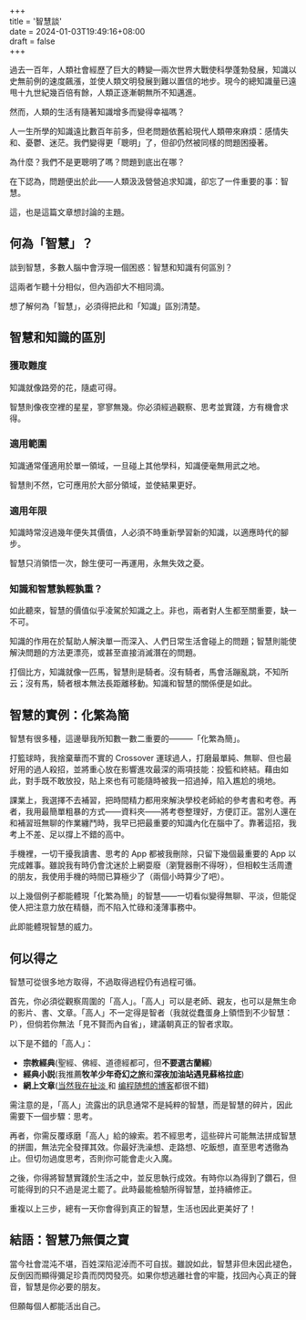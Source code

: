 +++  
title = '智慧談'  
date = 2024-01-03T19:49:16+08:00  
draft = false  
+++

過去一百年，人類社會經歷了巨大的轉變––兩次世界大戰使科學蓬勃發展，知識以史無前例的速度飆漲，並使人類文明發展到難以置信的地步。現今的總知識量已遠甩十九世紀幾百倍有餘，人類正逐漸朝無所不知邁進。

然而，人類的生活有隨著知識增多而變得幸福嗎？

人一生所學的知識遠比數百年前多，但老問題依舊給現代人類帶來麻煩：感情失和、憂鬱、迷茫。我們變得更「聰明」了，但卻仍然被同樣的問題困擾著。

為什麼？我們不是更聰明了嗎？問題到底出在哪？

在下認為，問題便出於此——人類汲汲營營追求知識，卻忘了一件重要的事：智慧。

這，也是這篇文章想討論的主題。

## 何為「智慧」？

談到智慧，多數人腦中會浮現一個困惑：智慧和知識有何區別？

這兩者乍聽十分相似，但內涵卻大不相同滴。

想了解何為「智慧」，必須得把此和「知識」區別清楚。

## 智慧和知識的區別

### 獲取難度

知識就像路旁的花，隨處可得。

智慧則像夜空裡的星星，寥寥無幾。你必須經過觀察、思考並實踐，方有機會求得。

### 適用範圍

知識通常僅適用於單一領域，一旦碰上其他學科，知識便毫無用武之地。

智慧則不然，它可應用於大部分領域，並使結果更好。

### 適用年限

知識時常沒過幾年便失其價值，人必須不時重新學習新的知識，以適應時代的腳步。

智慧只消領悟一次，餘生便可一再運用，永無失效之憂。

### 知識和智慧孰輕孰重？

如此聽來，智慧的價值似乎凌駕於知識之上。非也，兩者對人生都至關重要，缺一不可。

知識的作用在於幫助人解決單一而深入、人們日常生活會碰上的問題；智慧則能使解決問題的方法更漂亮，或甚至直接消滅潛在的問題。

打個比方，知識就像一匹馬，智慧則是騎者。沒有騎者，馬會活蹦亂跳，不知所云；沒有馬，騎者根本無法長距離移動。知識和智慧的關係便是如此。

## 智慧的實例：化繁為簡

智慧有很多種，這邊舉我所知數一數二重要的———「化繁為簡」。

打籃球時，我捨棄華而不實的 Crossover 運球過人，打磨最單純、無聊、但也最好用的過人殺招，並將重心放在影響進攻最深的兩項技能：投籃和終結。藉由如此，對手既不敢放投，貼上來也有可能隨時被我一招過掉，陷入尷尬的境地。

課業上，我選擇不去補習，把時間精力都用來解決學校老師給的參考書和考卷。再者，我用最簡單粗暴的方式——資料夾——將考卷整理好，方便訂正。當別人還在和補習班無聊的作業纏鬥時，我早已把最重要的知識內化在腦中了。靠著這招，我考上不差、足以撐上不錯的高中。

手機裡，一切干擾我讀書、思考的 App 都被我刪除，只留下幾個最重要的 App 以完成雜事。雖說我有時仍會沈迷於上網耍廢（瀏覽器刪不得呀），但相較生活周遭的朋友，我使用手機的時間已算極少了（兩個小時算少了吧）。

以上幾個例子都能體現「化繁為簡」的智慧——一切看似變得無聊、平淡，但能促使人把注意力放在精髓，而不陷入忙碌和淺薄事務中。

此即能體現智慧的威力。

## 何以得之

智慧可從很多地方取得，不過取得過程仍有過程可循。

首先，你必須從觀察周圍的「高人」。「高人」可以是老師、親友，也可以是無生命的影片、書、文章。「高人」不一定得是智者（我就從蠢蛋身上領悟到不少智慧：P），但倘若你無法「見不賢而內自省」，建議朝真正的智者求取。

以下是不錯的「高人」：

- **宗教經典**(聖經、佛經、道德經都可，但**不要選古蘭經**)
- **經典小説**(我推薦**牧羊少年奇幻之旅**和**深夜加油站遇見蘇格拉底**)
- **網上文章**([当然我在扯淡 ](www.yinwang.org)和 [编程随想的博客](https://program-think.blogspot.com/)都很不錯)

需注意的是，「高人」流露出的訊息通常不是純粹的智慧，而是智慧的碎片，因此需要下一個步驟：思考。

再者，你需反覆琢磨「高人」給的線索。若不經思考，這些碎片可能無法拼成智慧的拼圖，無法完全發揮其效。你最好洗澡想、走路想、吃飯想，直至思考透徹為止。但切勿過度思考，否則你可能會走火入魔。

之後，你得將智慧實踐於生活之中，並反思執行成效。有時你以為得到了鑽石，但可能得到的只不過是泥土罷了。此時最能檢驗所得智慧，並持續修正。

重複以上三步，總有一天你會得到真正的智慧，生活也因此更美好了！

## 結語：智慧乃無價之寶

當今社會混沌不堪，百姓深陷泥淖而不可自拔。雖說如此，智慧非但未因此褪色，反倒因而顯得彌足珍貴而閃閃發亮。如果你想逃離社會的牢籠，找回內心真正的聲音，智慧是你必要的朋友。

但願每個人都能活出自己。

